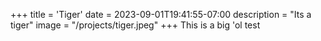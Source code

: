 +++ 
title = 'Tiger' 
date = 2023-09-01T19:41:55-07:00 
description =  "Its a tiger"
image = "/projects/tiger.jpeg" 
+++ 
This is a big 'ol test

